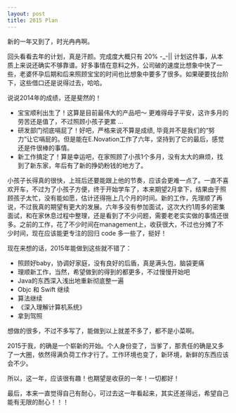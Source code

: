```yaml
---
layout: post
title: 2015 Plan
---
```


新的一年又到了，时光冉冉啊。

回头看看去年的计划，真是汗颜。完成度大概只有 20% -_-|| 计划这件事，从本质上来说还确实不够靠谱。好多事情在意料之外，公司破的速度比想象中快了一些，老婆怀孕后期和后来照顾宝宝的时间也比想象中要多了很多。如果硬要找台阶下，这些借口还是说得过去，哈哈。

说说2014年的成绩，还是斐然的！

* 宝宝顺利出生了！这算是目前最伟大的产品吧～ 更难得母子平安，这许多月的劳苦还是值了，不过照顾小孩子更累 ...
* 研发部门彻底嗝屁了！好吧，严格来说不算是成绩, 毕竟并不是我们的“努力”让它嗝屁的。但是能在E.Novation工作了六年，坚持到了它的最后，感觉还是件很棒的事情。
* 新工作搞定了！算是幸运吧，在家照顾了小孩1个多月，没有太大的麻烦，找到了新东家，年后有了新的挣奶粉钱的地方了。

小孩子长得真的很快，上班后还要能跟上他的节奏，应该会更难一点了。一直不喜欢开车，不过为了小孩子方便，终于开始学车了，本来期望2月拿下，结果由于照顾孩子太忙，没有能如愿，估计还得拖上几个月的时间。新的工作，先理顺了再说，不过我真的期望有更大的发展。六年多没有参加面试，这次大约1周多的密集面试，和在家休息过程中整理，还是看到了不少问题，需要老老实实做的事情还很多。之前的工作，花了不少时间在management上，收获很大，不过也分摊了不少时间，现在应该能更专注的回归 code 多一些了，挺好！ 

现在来想的话，2015年能做到这些就不错了：

* 照顾好baby，协调好家庭，没有良好的后盾，真是满头包，脑袋更痛
* 理顺新工作，当然，希望做到的得到的都更多，不过慢慢开始吧
* Java的东西深入浅出地重新彻底整一遍
* Objc 和 Swift 继续
* 算法继续
* 《深入理解计算机系统》
* 拿到驾照

想做的很多，不过不多写了，能做到以上就差不多了，都不是小菜啊。

2015于我，的确是一个崭新的开始。个人身份变了，当爹了，那责任的确是又多了一大圈，依然得满负荷工作才行了。工作环境也变了，新环境，新鲜的东西应该会不少。

所以，这一年，应该很有趣！也期望是收获的一年！一切都好！

最后，本来一直觉得自己有耐心，可过去这一年看起来，其实还差得远，希望自己能有无限的耐心！！！
